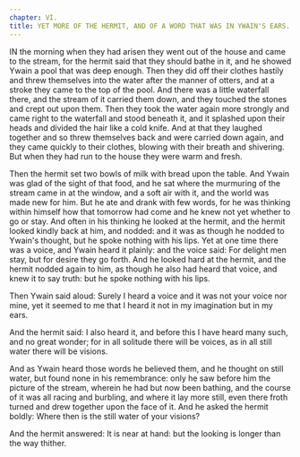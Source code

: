 ```yaml
---
chapter: VI.
title: YET MORE OF THE HERMIT, AND OF A WORD THAT WAS IN YWAIN'S EARS.
---
```

IN the morning when they had arisen they went out of the house and came to the stream, for the hermit said that they should bathe in it, and he showed Ywain a pool that was deep enough. Then they did off their clothes hastily and threw themselves into the water after the manner of otters, and at a stroke they came to the top of the pool. And there was a little waterfall there, and the stream of it carried them down, and they touched the stones and crept out upon them. Then they took the water again more strongly and came right to the waterfall and stood beneath it, and it splashed upon their heads and divided the hair like a cold knife. And at that they laughed together and so threw themselves back and were carried down again, and they came quickly to their clothes, blowing with their breath and shivering. But when they had run to the house they were warm and fresh.

Then the hermit set two bowls of milk with bread upon the table. And Ywain was glad of the sight of that food, and he sat where the murmuring of the stream came in at the window, and a soft air with it, and the world was made new for him. But he ate and drank with few words, for he was thinking within himself how that tomorrow had come and he knew not yet whether to go or stay. And often in his thinking he looked at the hermit, and the hermit looked kindly back at him, and nodded: and it was as though he nodded to Ywain's thought, but he spoke nothing with his lips. Yet at one time there was a voice, and Ywain heard it plainly: and the voice said: For delight men stay, but for desire they go forth. And he looked hard at the hermit, and the hermit nodded again to him, as though he also had heard that voice, and knew it to say truth: but he spoke nothing with his lips.

Then Ywain said aloud: Surely I heard a voice and it was not your voice nor mine, yet it seemed to me that I heard it not in my imagination but in my ears.

And the hermit said: I also heard it, and before this I have heard many such, and no great wonder; for in all solitude there will be voices, as in all still water there will be visions.

And as Ywain heard those words he believed them, and he thought on still water, but found none in his remembrance: only he saw before him the picture of the stream, wherein he had but now been bathing, and the course of it was all racing and burbling, and where it lay more still, even there froth turned and drew together upon the face of it. And he asked the hermit boldly: Where then is the still water of your visions?

And the hermit answered: It is near at hand: but the looking is longer than the way thither.
  
